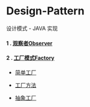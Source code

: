 # Design-Pattern
设计模式 - JAVA 实现


#### 1 . [观察者Observer](https://github.com/wstars1994/Design-Pattern/tree/master/src/dp/observer/ "观察者")
#### 2 . [工厂模式Factory](https://github.com/wstars1994/Design-Pattern/tree/master/src/dp/factory/ "工厂模式")
 * [简单工厂](https://github.com/wstars1994/Design-Pattern/tree/master/src/dp/factory/simple "简单工厂")

 * [工厂方法](https://github.com/wstars1994/Design-Pattern/tree/master/src/dp/factory/method "工厂方法")

 * [抽象工厂](https://github.com/wstars1994/Design-Pattern/tree/master/src/dp/factory/abstract "抽象工厂")
